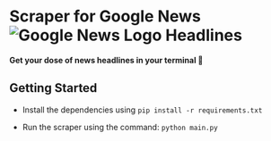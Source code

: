 # Scraper for Google News ![Google News Logo](https://upload.wikimedia.org/wikipedia/commons/thumb/d/da/Google_News_icon.svg/32px-Google_News_icon.svg.png) Headlines

**Get your dose of news headlines in your terminal 📰**

## Getting Started

- Install the dependencies using
    `pip install -r requirements.txt`

- Run the scraper using the command:
    `python main.py`